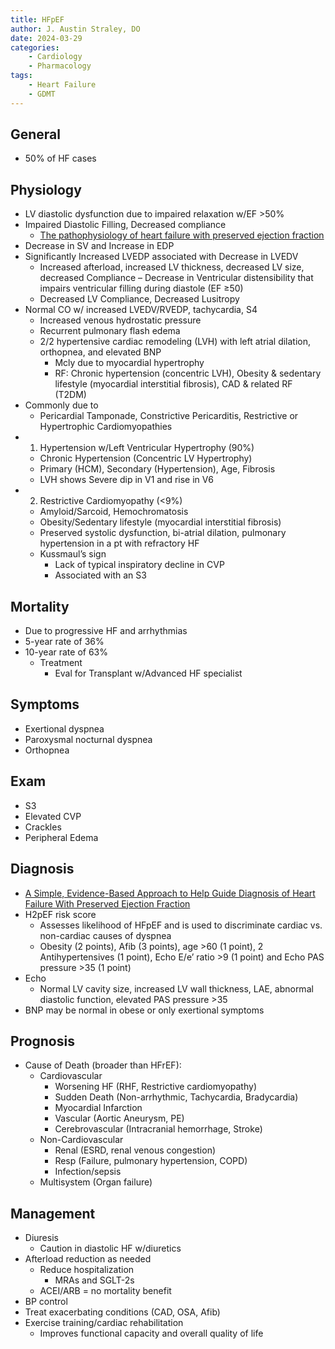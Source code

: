 ```yaml
---
title: HFpEF
author: J. Austin Straley, DO
date: 2024-03-29
categories:
    - Cardiology
    - Pharmacology
tags:
    - Heart Failure
    - GDMT
---
```


## General

* 50% of HF cases

## Physiology

* LV diastolic dysfunction due to impaired relaxation w/EF >50%
* Impaired Diastolic Filling, Decreased compliance
  * [The pathophysiology of heart failure with preserved ejection fraction][1]
* Decrease in SV and Increase in EDP
* Significantly Increased LVEDP associated with Decrease in LVEDV
  * Increased afterload, increased LV thickness, decreased LV size, decreased Compliance – Decrease in Ventricular distensibility that impairs ventricular filling during diastole (EF ≥50)
  * Decreased LV Compliance, Decreased Lusitropy
* Normal CO w/ increased LVEDV/RVEDP, tachycardia, S4
  * Increased venous hydrostatic pressure
  * Recurrent pulmonary flash edema
  * 2/2 hypertensive cardiac remodeling (LVH) with left atrial dilation, orthopnea, and elevated BNP
    * Mcly due to myocardial hypertrophy
    * RF: Chronic hypertension (concentric LVH), Obesity & sedentary lifestyle (myocardial interstitial fibrosis), CAD & related RF (T2DM)
* Commonly due to
  * Pericardial Tamponade, Constrictive Pericarditis, Restrictive or Hypertrophic Cardiomyopathies
* 1) Hypertension w/Left Ventricular Hypertrophy (90%)
  * Chronic Hypertension (Concentric LV Hypertrophy)
  * Primary (HCM), Secondary (Hypertension), Age, Fibrosis
  * LVH shows Severe dip in V1 and rise in V6
* 2) Restrictive Cardiomyopathy (<9%)
  * Amyloid/Sarcoid, Hemochromatosis
  * Obesity/Sedentary lifestyle (myocardial interstitial fibrosis)
  * Preserved systolic dysfunction, bi-atrial dilation, pulmonary hypertension in a pt with refractory HF
  * Kussmaul’s sign
    * Lack of typical inspiratory decline in CVP
    * Associated with an S3

## Mortality

* Due to progressive HF and arrhythmias
* 5-year rate of 36%
* 10-year rate of 63%
  * Treatment
    * Eval for Transplant w/Advanced HF specialist

## Symptoms

* Exertional dyspnea
* Paroxysmal nocturnal dyspnea
* Orthopnea

## Exam

* S3
* Elevated CVP
* Crackles
* Peripheral Edema

## Diagnosis

* [A Simple, Evidence-Based Approach to Help Guide Diagnosis of Heart Failure With Preserved Ejection Fraction][2]
* H2pEF risk score
  * Assesses likelihood of HFpEF and is used to discriminate cardiac vs. non-cardiac causes of dyspnea
  * Obesity (2 points), Afib (3 points), age >60 (1 point), 2 Antihypertensives (1 point), Echo E/e’ ratio >9 (1 point) and Echo PAS pressure >35 (1 point)
* Echo
  * Normal LV cavity size, increased LV wall thickness, LAE, abnormal diastolic function, elevated PAS pressure >35
* BNP may be normal in obese or only exertional symptoms

## Prognosis

* Cause of Death (broader than HFrEF):
  * Cardiovascular
    * Worsening HF (RHF, Restrictive cardiomyopathy)
    * Sudden Death (Non-arrhythmic, Tachycardia, Bradycardia)
    * Myocardial Infarction
    * Vascular (Aortic Aneurysm, PE)
    * Cerebrovascular (Intracranial hemorrhage, Stroke)
  * Non-Cardiovascular
    * Renal (ESRD, renal venous congestion)
    * Resp (Failure, pulmonary hypertension, COPD)
    * Infection/sepsis
  * Multisystem (Organ failure)

## Management

* Diuresis
  * Caution in diastolic HF w/diuretics
* Afterload reduction as needed
  * Reduce hospitalization
    * MRAs and SGLT-2s
  * ACEI/ARB = no mortality benefit
* BP control
* Treat exacerbating conditions (CAD, OSA, Afib)
* Exercise training/cardiac rehabilitation
  * Improves functional capacity and overall quality of life

[1]: https://pubmed.ncbi.nlm.nih.gov/24958077/
[2]:  https://pubmed.ncbi.nlm.nih.gov/29792299/
